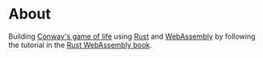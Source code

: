 # About

Building [Conway's game of life] using [Rust] and [WebAssembly] by
following the tutorial in the [Rust WebAssembly book].

[Conway's game of life]: https://en.wikipedia.org/wiki/Conway%27s_Game_of_Life
[Rust]: https://www.rust-lang.org/
[WebAssembly]: https://webassembly.org/
[Rust WebAssembly book]: https://rustwasm.github.io/docs/book/
